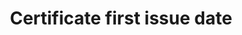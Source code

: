 ---
title: 'Certificate first issue date'
field: 'is.certificate.firstStartDate'
slug: 'certification-certificate-first-issue-date'
description: 'First issue date for the certificate'
comment: 'yyyy-mm-dd'
required: False
module: 'Certificate'
cluster: 'Certification'
policy: 'Date. Single value only.'
layout: 'home'
---